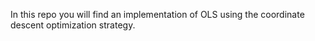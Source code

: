 
In this repo you will find an implementation of OLS using the coordinate descent optimization strategy. 

